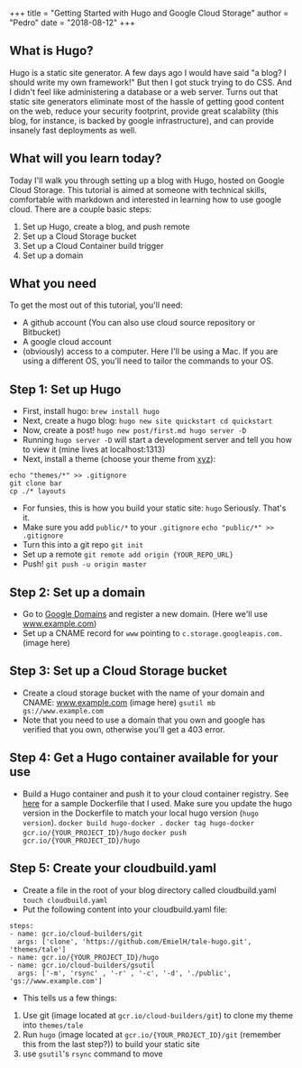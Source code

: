 +++
title = "Getting Started with Hugo and Google Cloud Storage"
author = "Pedro"
date = "2018-08-12"
+++

## What is Hugo?
Hugo is a static site generator.  A few days ago I would have said "a blog? I should write my own framework!"  But then I got stuck trying to do CSS.  And I didn't feel like administering a database or a web server.  Turns out that static site generators eliminate most of the hassle of getting good content on the web, reduce your security footprint, provide great scalability (this blog, for instance, is backed by google infrastructure), and can provide insanely fast deployments as well.

## What will you learn today?
Today I'll walk you through setting up a blog with Hugo, hosted on Google Cloud Storage.  This tutorial is aimed at someone with technical skills, comfortable with markdown and interested in learning how to use google cloud.  There are a couple basic steps:
1. Set up Hugo, create a blog, and push remote
2. Set up a Cloud Storage bucket
3. Set up a Cloud Container build trigger
4. Set up a domain

## What you need
To get the most out of this tutorial, you'll need:
- A github account (You can also use cloud source repository or Bitbucket)
- A google cloud account
- (obviously) access to a computer.  Here I'll be using a Mac.  If you are using a different OS, you'll need to tailor the commands to your OS.

## Step 1: Set up Hugo
- First, install hugo:
`
brew install hugo
`
- Next, create a hugo blog:
`
hugo new site quickstart
cd quickstart
`
- Now, create a post!
`
hugo new post/first.md
hugo server -D
`
- Running `hugo server -D` will start a development server and tell you how to view it (mine lives at localhost:1313)
- Next, install a theme (choose your theme from [xyz](https://www.google.com)):
```
echo "themes/*" >> .gitignore
git clone bar
cp ./* layouts
```
- For funsies, this is how you build your static site:
`hugo`
Seriously.  That's it.
- Make sure you add `public/*` to your `.gitignore`
`echo "public/*" >> .gitignore`
- Turn this into a git repo `git init`
- Set up a remote
`git remote add origin {YOUR_REPO_URL}`
- Push!
`git push -u origin master`

## Step 2: Set up a domain
- Go to [Google Domains](https://domains.google) and register a new domain. (Here we'll use www.example.com)
- Set up a CNAME record for `www` pointing to `c.storage.googleapis.com.`
(image here)

## Step 3: Set up a Cloud Storage bucket
- Create a cloud storage bucket with the name of your domain and CNAME: www.example.com
(image here)
`gsutil mb gs://www.example.com`
- Note that you need to use a domain that you own and google has verified that you own, otherwise you'll get a 403 error.

## Step 4: Get a Hugo container available for your use
- Build a Hugo container and push it to your cloud container registry.  See [here](https://github.com/GoogleCloudPlatform/cloud-builders-community/blob/master/hugo/Dockerfile) for a sample Dockerfile that I used.  Make sure you update the hugo version in the Dockerfile to match your local hugo version (`hugo version`).
`docker build hugo-docker .`
`docker tag hugo-docker gcr.io/{YOUR_PROJECT_ID}/hugo`
`docker push gcr.io/{YOUR_PROJECT_ID}/hugo`

## Step 5: Create your cloudbuild.yaml
- Create a file in the root of your blog directory called cloudbuild.yaml
`touch cloudbuild.yaml`
- Put the following content into your cloudbuild.yaml file:
```
steps:
- name: gcr.io/cloud-builders/git
  args: ['clone', 'https://github.com/EmielH/tale-hugo.git', 'themes/tale']
- name: gcr.io/{YOUR_PROJECT_ID}/hugo
- name: gcr.io/cloud-builders/gsutil
  args: ['-m', 'rsync' , '-r' , '-c', '-d', './public', 'gs://www.example.com']
```
- This tells us a few things:
1. Use git (image located at `gcr.io/cloud-builders/git`) to clone my theme into `themes/tale`
2. Run `hugo` (image located at `gcr.io/{YOUR_PROJECT_ID}/git` (remember this from the last step?)) to build your static site
3. use `gsutil`'s `rsync` command to move
